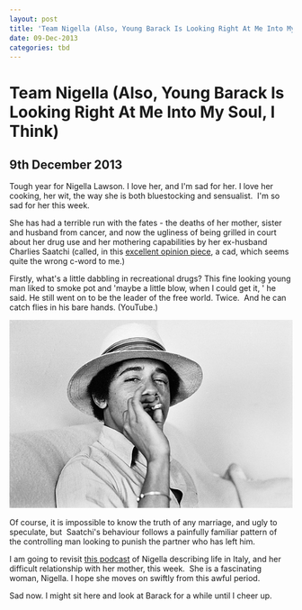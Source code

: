 ```yaml
---
layout: post
title: 'Team Nigella (Also, Young Barack Is Looking Right At Me Into My Soul, I Think)'
date: 09-Dec-2013
categories: tbd
---
```


# Team Nigella (Also, Young Barack Is Looking Right At Me Into My Soul, I Think)

## 9th December 2013

Tough year for Nigella Lawson. I love her,   and I'm sad for her. I love her cooking,   her wit, the way she is both bluestocking and sensualist.  I'm so sad for her this week.

She has had a terrible run with the fates - the deaths of her mother, sister and husband from cancer, and now the ugliness of being grilled in court about her drug use and her mothering capabilities by her ex-husband Charlies Saatchi (called, in this <a href="http://www.smh.com.au/comment/julia-baird-nigella-lawson-the-victim-as-charles-saatchi-shows-his-cad-side-20131206-2ywk2.html">excellent opinion piece</a>, a cad, which seems quite the wrong c-word to me.)

Firstly, what's a little dabbling in recreational drugs? This fine looking young man liked to smoke pot and 'maybe a little blow, when I could get it, ' he said. He still went on to be the leader of the free world. Twice.  And he can catch flies in his bare hands. (YouTube.)

<img class="photo-horiz" src="/images/2013/12/obama_youth_04-16815-20090906-20.jpg" />

Of course, it is impossible to know the truth of any marriage, and ugly to speculate, but  Saatchi's behaviour follows a painfully familiar pattern of the controlling man looking to punish the partner who has left him.

I am going to revisit <a href="http://www.splendidtable.org/bio/nigella-lawson">this podcast</a> of Nigella describing life in Italy, and her difficult relationship with her mother, this week.  She is a fascinating woman, Nigella. I hope she moves on swiftly from this awful period.

Sad now. I might sit here and look at Barack for a while until I cheer up.
